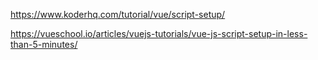 https://www.koderhq.com/tutorial/vue/script-setup/

https://vueschool.io/articles/vuejs-tutorials/vue-js-script-setup-in-less-than-5-minutes/